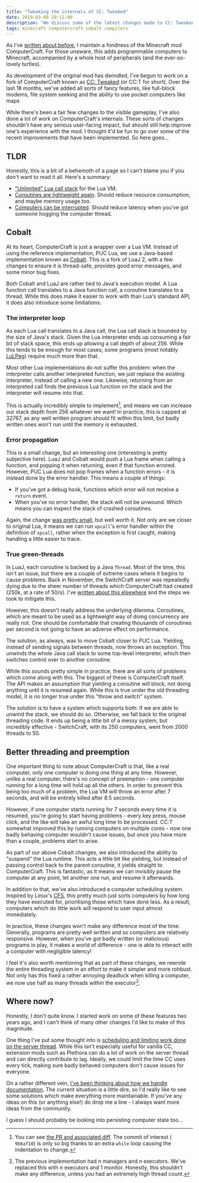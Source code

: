 ```yaml
---
title: "Tweaking the internals of CC: Tweaked"
date: 2019-03-08 20:11:00
description: "We discuss some of the latest changes made to CC: Tweaked."
tags: minecraft computercraft cobalt compilers
---
```


As I've [written about before](/2018/05/15/cc-track.html), I maintain a fondness of the Minecraft mod ComputerCraft. For
those unaware, this adds programmable computers to Minecraft, accompanied by a whole host of peripherals (and the
ever-so-lovely turtles).

As development of the original mod has dwindled, I've begun to work on a fork of ComputerCraft known as [CC:
Tweaked](https://github.com/SquidDev-CC/CC-Tweaked) (or CC:T for short). Over the last 18 months, we've added all sorts
of fancy features, like full-block modems, file system seeking and the ability to use pocket computers like maps

While there's been a fair few changes to the visible gameplay, I've also done a lot of work on ComputerCraft's
internals. These sorts of changes shouldn't have any serious user-facing impact, but should still help improve one's
experience with the mod. I thought it'd be fun to go over some of the recent improvements that have been implemented. So
here goes…

## TLDR
Honestly, this is a bit of a behemoth of a page so I can't blame you if you don't want to read it all. Here's a summary:

 - ["Unlimited" Lua call stack](#the-interpreter-loop) for the Lua VM.
 - [Coroutines are lightweight again](#true-green-threads). Should reduce resource consumption, and maybe memory usage
   too.
 - [Computers can be interrupted](#better-threading-and-preemption). Should reduce latency when you've got someone
   hogging the computer thread.

## Cobalt
At its heart, ComputerCraft is just a wrapper over a Lua VM. Instead of using the reference implementation, PUC Lua, we
use a Java-based implementation known as [Cobalt](https://github.com/SquidDev/Cobalt). This is a fork of LuaJ 2, with a
few changes to ensure it is thread-safe, provides good error messages, and some minor bug fixes.

Both Cobalt and LuaJ are rather tied to Java's execution model. A Lua function call translates to a Java function call,
a coroutine translates to a thread. While this does make it easier to work with than Lua's standard API, it does also
introduce some limitations.

### The interpreter loop
As each Lua call translates to a Java call, the Lua call stack is bounded by the size of Java's stack. Given the Lua
interpreter ends up consuming a fair bit of stack space, this ends up allowing a call depth of about 256. While this
tends to be enough for most cases, some programs (most notably [LuLPeg](https://github.com/pygy/LuLPeg)) require much
more than that.

Most other Lua implementations do not suffer this problem: when the interpreter calls another interpreted function, we
just replace the existing interpreter, instead of calling a new one. Likewise, returning from an interpreted call finds
the previous Lua function on the stack and the interpreter will resume into that.

This is actually incredibly simple to implement[^1], and means we can increase our stack depth from 256 whatever we
want! In practice, this is capped at 32767, as any well written program should fit within this limit, but badly written
ones won't run until the memory is exhausted.

### Error propagation
This is a small change, but an interesting one (interesting is pretty subjective here). LuaJ and Cobalt would push a Lua
frame when calling a function, and popping it when returning, even if that function errored. However, PUC Lua does not
pop frames when a function errors - it is instead done by the error handler. This means a couple of things:

 - If you've got a debug hook, functions which error will not receive a `return` event.
 - When you've no error handler, the stack will not be unwound. Which means you can inspect the stack of crashed
   coroutines.

Again, the change [was pretty
small](https://github.com/SquidDev/Cobalt/commit/e3cb671f19556d8b849379a371f765e65df0b0ee), but well worth it. Not only
are we closer to original Lua, it means we can run `xpcall`'s error handler within the definition of `xpcall`, rather
when the exception is first caught, making handling a little easier to trace.

### True green-threads
In LuaJ, each coroutine is backed by a Java `Thread`. Most of the time, this isn't an issue, but there are a couple of
extreme cases where it begins to cause problems. Back in November, the SwitchCraft server was repeatedly dying due to
the sheer number of threads which ComputerCraft had created (250k, at a rate of 50/s). I've [written about this
elsewhere](http://www.computercraft.info/forums2/index.php?/topic/29161-mc112fork-cc-tweaked/page__view__findpost__p__278557)
and the steps we took to mitigate this.

However, this doesn't really address the underlying dilemma. Coroutines, which are meant to be used as a lightweight way
of doing concurrency are really not. One should be comfortable that creating thousands of coroutines per second is not
going to have an adverse effect on performance.

The solution, as always, was to move Cobalt closer to PUC Lua. Yielding, instead of sending signals between threads, now
throws an exception. This unwinds the whole Java call stack to some top-level interpreter, which then switches control
over to another coroutine.

While this sounds pretty simple in practice, there are all sorts of problems which come along with this. The biggest of
these is ComputerCraft itself. The API makes an assumption that yielding a coroutine will block, not doing anything
until it is resumed again. While this is true under the old threading model, it is no longer true under this "throw and
switch" system.

The solution is to have a system which supports both: if we are able to unwind the stack, we should do so. Otherwise, we
fall back to the original threading code. It ends up being a little bit of a messy system, but incredibly effective -
SwitchCraft, with its 250 computers, went from 2000 threads to 50.

## Better threading and preemption
One important thing to note about ComputerCraft is that, like a real computer, only one computer is doing one thing at
any time. However, unlike a real computer, there's no concept of preemption - one computer running for a long time will
hold up all the others. In order to prevent this being too much of a problem, the Lua VM will throw an error after 7
seconds, and will be entirely killed after 8.5 seconds.

However, if one computer starts running for 7 seconds every time it is resumed, you're going to start having problems -
every key press, mouse click, and the like will take an awful long time to be processed. CC:T somewhat improved this by
running computers on multiple cores - now one badly behaving computer wouldn't cause issues, but once you have more than
a couple, problems start to arise.

As part of our above Cobalt changes, we also introduced the ability to "suspend" the Lua runtime. This acts a little bit
like yielding, but instead of passing control back to the parent coroutine, it yields straight to ComputerCraft. This is
fantastic, as it means we can invisibly pause the computer at any point, let another one run, and resume it afterwards.

In addition to that, we've also introduced a computer scheduling system. Inspired by Linux's
[CFS](https://en.wikipedia.org/wiki/Completely_Fair_Scheduler), this pretty much just sorts computers by how long they
have executed for, prioritising those which have done less. As a result, computers which do little work will respond to
user input almost immediately.

In practice, these changes won't make any difference most of the time. Generally, programs are pretty well written and
so computers are relatively responsive. However, when you've got badly written (or malicious) programs in play, it makes
a world of difference - one is able to interact with a computer with negligible latency!

I feel it's also worth mentioning that as part of these changes, we rewrote the entire threading system in an effort to
make it simpler and more rohbust. Not only has this fixed a rather annoying deadlock when killing a computer, we now use
half as many threads within the executor[^2].

## Where now?
Honestly, I don't quite know. I started work on some of these features two years ago, and I can't think of many other
changes I'd like to make of this magnitude.

One thing I've put some thought into is [scheduling and limiting work done on the server
thread](https://github.com/SquidDev-CC/CC-Tweaked/issues/114). While this isn't especially useful for vanilla CC,
extension mods such as Plethora can do a lot of work on the server thread and can directly contribute to lag. Ideally,
we could limit the time CC uses every tick, making sure badly behaved computers don't cause issues for everyone.

On a rather different vein, [I've been thinking about how we handle
documentation](https://github.com/SquidDev-CC/CC-Tweaked/issues/133). The current situation is a little dire, so I'd
really like to see some solutions which make everything more maintainable. If you've any ideas on this (or anything
else!) do drop me a line - I always want more ideas from the community.

I guess I should probably be looking into persisting computer state too…

<script src="https://cdnjs.cloudflare.com/ajax/libs/mathjax/2.7.0/MathJax.js?config=TeX-AMS-MML_HTMLorMML" type="text/javascript"></script>

[^1]: You can see [the PR and associated diff](https://github.com/SquidDev/Cobalt/pull/20). The commit of interest (
      `9b6af10`) is only so big thanks to an extra `while` loop causing the indentation to change.

[^2]: The previous implementation had $n$ managers and $n$ executors. We've replaced this with $n$ executors and 1
      monitor. Honestly, this shouldn't make any difference, unless you had an extremely high thread count.
